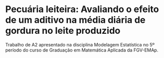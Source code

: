 # Pecuária leiteira: Avaliando o efeito de um aditivo na média diária de gordura no leite produzido

Trabalho de A2 apresentado na disciplina Modelagem Estatística no 5º período do curso de Graduação em Matemática Aplicada da FGV-EMAp.

